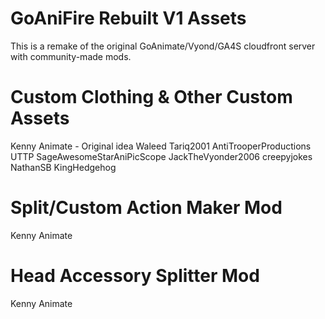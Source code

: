 # GoAniFire Rebuilt V1 Assets
This is a remake of the original GoAnimate/Vyond/GA4S cloudfront server with community-made mods.

# Custom Clothing & Other Custom Assets 
Kenny Animate - Original idea
Waleed Tariq2001
AntiTrooperProductions UTTP
SageAwesomeStarAniPicScope
JackTheVyonder2006
creepyjokes
NathanSB
KingHedgehog


# Split/Custom Action Maker Mod 
Kenny Animate

# Head Accessory Splitter Mod 
Kenny Animate
